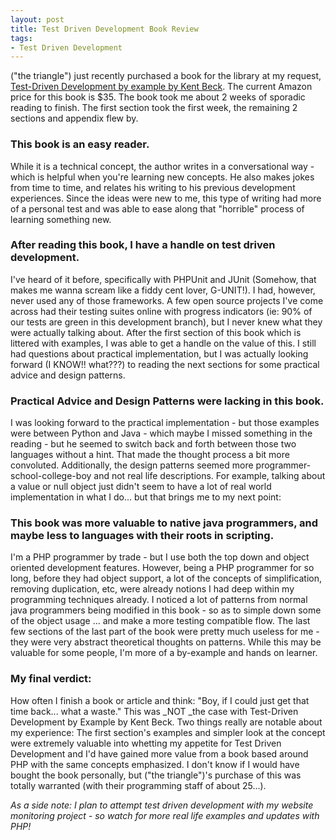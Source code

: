 ```yaml
---
layout: post
title: Test Driven Development Book Review
tags:
- Test Driven Development
---
```

("the triangle") just recently purchased a book for the library at my request, [Test-Driven Development by example by Kent Beck](http://www.amazon.com/Test-Driven-Development-Addison-Wesley-Signature/dp/0321146530/ref=sr_1_1/105-6718214-8033249?ie=UTF8&s=books&qid=1182019016&sr=8-1).  The current Amazon price for this book is $35.  The book took me about 2 weeks of sporadic reading to finish.  The first section took the first week, the remaining 2 sections and appendix flew by.

### This book is an easy reader.

While it is a technical concept, the author writes in a conversational way - which is helpful when you're learning new concepts.  He also makes jokes from time to time, and relates his writing to his previous development experiences.  Since the ideas were new to me, this type of writing had more of a personal test and was able to ease along that "horrible" process of learning something new.

### After reading this book, I have a handle on test driven development.

I've heard of it before, specifically with PHPUnit and JUnit (Somehow, that makes me wanna scream like a fiddy cent lover, G-UNIT!).  I had, however, never used any of those frameworks.  A few open source projects I've come across had their testing suites online with progress indicators (ie: 90% of our tests are green in this development branch), but I never knew what they were actually talking about.  After the first section of this book which is littered with examples, I was able to get a handle on the value of this.  I still had questions about practical implementation, but I was actually looking forward (I KNOW!! what???) to reading the next sections for some practical advice and design patterns.

### Practical Advice and Design Patterns were lacking in this book.

I was looking forward to the practical implementation - but those examples were between Python and Java - which maybe I missed something in the reading - but he seemed to switch back and forth between those two languages without a hint.  That made the thought process a bit more convoluted.  Additionally, the design patterns seemed more programmer-school-college-boy and not real life descriptions.  For example, talking about a value or null object just didn't seem to have a lot of real world implementation in what I do... but that brings me to my next point:

### This book was more valuable to native java programmers, and maybe less to languages with their roots in scripting.

I'm a PHP programmer by trade - but I use both the top down and object oriented development features.  However, being a PHP programmer for so long, before they had object support, a lot of the concepts of simplification, removing duplication, etc, were already notions I had deep within my programming techniques already.  I noticed a lot of patterns from normal java programmers being modified in this book - so as to simple down some of the object usage ... and make a more testing compatible flow.  The last few sections of the last part of the book were pretty much useless for me - they were very abstract theoretical thoughts on patterns.  While this may be valuable for some people, I'm more of a by-example and hands on learner.

### My final verdict:

How often I finish a book or article and think: "Boy, if I could just get that time back... what a waste."  This was _NOT  _the case with Test-Driven Development by Example by Kent Beck.  Two things really are notable about my experience: The first section's examples and simpler look at the concept were extremely valuable into whetting my appetite for Test Driven Development and I'd have gained more value from a book based around PHP with the same concepts emphasized.  I don't know if I would have bought the book personally, but ("the triangle")'s purchase of this was totally warranted (with their programming staff of about 25...).

_As a side note: I plan to attempt test driven development with my website monitoring project - so watch for more real life examples and updates with PHP!_
